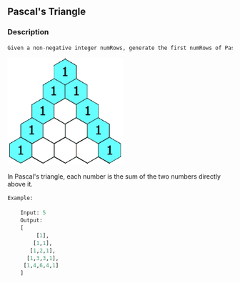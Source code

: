 ## Pascal's Triangle

### Description

```Python
Given a non-negative integer numRows, generate the first numRows of Pascal's triangle.

```
![](../../resources/PascalTriangleAnimated2.gif)

In Pascal's triangle, each number is the sum of the two numbers directly above it.

```Python
Example:

    Input: 5
    Output:
    [
         [1],
        [1,1],
       [1,2,1],
      [1,3,3,1],
     [1,4,6,4,1]
    ]
```